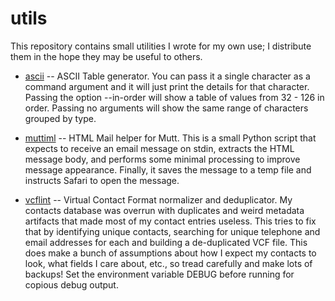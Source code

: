 # utils

This repository contains small utilities I wrote for my own use; I distribute
them in the hope they may be useful to others.

* [ascii](ascii) -- ASCII Table generator.  You can pass it a single character
  as a command argument and it will just print the details for that character.
  Passing the option --in-order will show a table of values from 32 - 126 in
  order.  Passing no arguments will show the same range of characters grouped
  by type.

* [muttiml](muttiml) -- HTML Mail helper for Mutt.  This is a small Python
  script that expects to receive an email message on stdin, extracts the HTML
  message body, and performs some minimal processing to improve message
  appearance.  Finally, it saves the message to a temp file and instructs
  Safari to open the message.
  
* [vcflint](vcflint) -- Virtual Contact Format normalizer and deduplicator.
  My contacts database was overrun with duplicates and weird metadata artifacts
  that made most of my contact entries useless.  This tries to fix that by
  identifying unique contacts, searching for unique telephone and email
  addresses for each and building a de-duplicated VCF file.  This does make a
  bunch of assumptions about how I expect my contacts to look, what fields I
  care about, etc., so tread carefully and make lots of backups! Set the
  environment variable DEBUG before running for copious debug output.